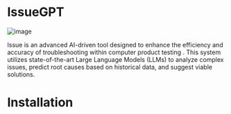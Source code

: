 #  IssueGPT 

![image](https://github.com/A854949/IssueGPT/assets/82749575/3ea53440-af3d-419d-ac18-0587467c6b6e)


Issue is an advanced AI-driven tool designed to enhance the efficiency and accuracy of troubleshooting within computer product testing . This system utilizes state-of-the-art Large Language Models (LLMs) to analyze complex issues, predict root causes based on historical data, and suggest viable solutions.


# Installation

##
